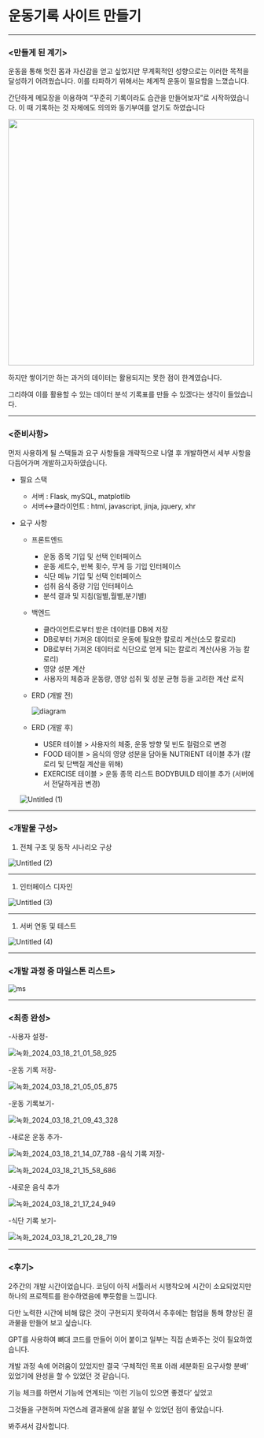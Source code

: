 # 운동기록 사이트 만들기

---

### <만들게 된 계기>

운동을 통해 멋진 몸과 자신감을 얻고 싶었지만 무계획적인 성향으로는 이러한 목적을 달성하기 어려웠습니다. 이를 타파하기 위해서는 체계적 운동이 필요함을 느꼈습니다. 

간단하게 메모장을 이용하여 “꾸준히 기록이라도 습관을 만들어보자”로 시작하였습니다. 이 때 기록하는 것 자체에도 의의와 동기부여를 얻기도 하였습니다


<img src="https://github.com/giteraction/workout/assets/95407727/82c083fb-1748-4cca-8258-bc730f958a8a" style="width:500px;">


하지만 쌓이기만 하는 과거의 데이터는 활용되지는 못한 점이 한계였습니다.

그리하여 이를 활용할 수 있는 데이터 분석 기록표를 만들 수 있겠다는 생각이 들었습니다.

---

### <준비사항>

먼저 사용하게 될 스택들과 요구 사항들을 개략적으로 나열 후 개발하면서 세부 사항을 다듬어가며 개발하고자하였습니다.

- 필요 스택
    - 서버 : Flask, mySQL, matplotlib
    - 서버↔클라이언트 : html, javascript, jinja, jquery, xhr
- 요구 사항
    - 프론트엔드
        - 운동 종목 기입 및 선택 인터페이스
        - 운동 세트수, 반복 횟수, 무게 등 기입 인터페이스
        - 식단 메뉴 기입 및 선택 인터페이스
        - 섭취 음식 중량 기입 인터페이스
        - 분석 결과 및 지침(일별,월별,분기별)
    - 백엔드
        - 클라이언트로부터 받은 데이터를 DB에 저장
        - DB로부터 가져온 데이터로 운동에 필요한 칼로리 계산(소모 칼로리)
        - DB로부터 가져온 데이터로 식단으로 얻게 되는 칼로리 계산(사용 가능 칼로리)
        - 영양 성분 계산
        - 사용자의 체중과 운동량, 영양 섭취 및 성분 균형 등을 고려한 계산 로직
    - ERD (개발 전)
        
        ![diagram](https://github.com/giteraction/workout/assets/95407727/c87407e7-5e69-44dd-8b8d-599e61d43839)

        
    - ERD (개발 후)
        - USER 테이블 > 사용자의 체중, 운동 방향 및 빈도 컬럼으로 변경
        - FOOD 테이블 > 음식의 영양 성분을 담아둘 NUTRIENT 테이블 추가 (칼로리 및 단백질 계산을 위해)
        - EXERCISE 테이블 > 운동 종목 리스트 BODYBUILD 테이블 추가 (서버에서 전달하게끔 변경)
    
    ![Untitled (1)](https://github.com/giteraction/workout/assets/95407727/f48236e0-978a-4979-a12b-00cbb15d2396)


---

### **<개발물 구성>**

1. 전체 구조 및 동작 시나리오 구상

![Untitled (2)](https://github.com/giteraction/workout/assets/95407727/975900cf-0852-4b90-8b65-ec9fa2c3b9bb)

---

1. 인터페이스 디자인

![Untitled (3)](https://github.com/giteraction/workout/assets/95407727/bbb66228-e0bd-4f74-a3d3-fa038222ce9b)

---

1. 서버 연동 및 테스트 

![Untitled (4)](https://github.com/giteraction/workout/assets/95407727/ba4d5687-dfb6-4c11-8b04-f96f16628a82)

---

### <개발 과정 중 마일스톤 리스트>

![ms](https://github.com/giteraction/workout/assets/95407727/d09fa097-45b4-4e8e-85b6-2a39d6a38f78)


---

### <최종 완성>

-사용자 설정-

![녹화_2024_03_18_21_01_58_925](https://github.com/giteraction/workout/assets/95407727/0d401804-49ab-4b3b-a55f-4b518f6cec92)

-운동 기록 저장-

![녹화_2024_03_18_21_05_05_875](https://github.com/giteraction/workout/assets/95407727/47bdf292-ee82-464a-8a62-5282cd4e2707)

-운동 기록보기-

![녹화_2024_03_18_21_09_43_328](https://github.com/giteraction/workout/assets/95407727/730f000b-0799-4532-bffd-c7353de649a2)

-새로운 운동 추가-

![녹화_2024_03_18_21_14_07_788](https://github.com/giteraction/workout/assets/95407727/8b3b0263-67d4-48b5-877d-dac9fd25cc39)
-음식 기록 저장-

![녹화_2024_03_18_21_15_58_686](https://github.com/giteraction/workout/assets/95407727/29f792c6-19f4-48f4-85f9-17b87b5b9041)

-새로운 음식 추가

![녹화_2024_03_18_21_17_24_949](https://github.com/giteraction/workout/assets/95407727/ebc32e61-a7b7-4d20-bd9e-bf84fbe2bbfc)

-식단 기록 보기-

![녹화_2024_03_18_21_20_28_719](https://github.com/giteraction/workout/assets/95407727/10dccb55-1a18-4360-b9b6-cd920a26145f)


---

### <후기>

2주간의 개발 시간이었습니다. 코딩이 아직 서툴러서 시행착오에 시간이 소요되었지만 하나의 프로젝트를 완수하였음에 뿌듯함을 느낍니다.

다만 노력한 시간에 비해 많은 것이 구현되지 못하여서 추후에는 협업을 통해 향상된 결과물을 만들어 보고 싶습니다. 

GPT를 사용하여 뼈대 코드를 만들어 이어 붙이고 일부는 직접 손봐주는 것이 필요하였습니다. 

개발 과정 속에 어려움이 있었지만 결국 ‘구체적인 목표 아래 세분화된 요구사항 분배’ 있었기에 완성을 할 수 있었던 것 같습니다.

기능 체크를 하면서 기능에 연계되는 ‘이런 기능이 있으면 좋겠다’ 싶었고 

그것들을 구현하며 자연스레 결과물에 살을 붙일 수 있었던 점이 좋았습니다.

봐주셔서 감사합니다.
